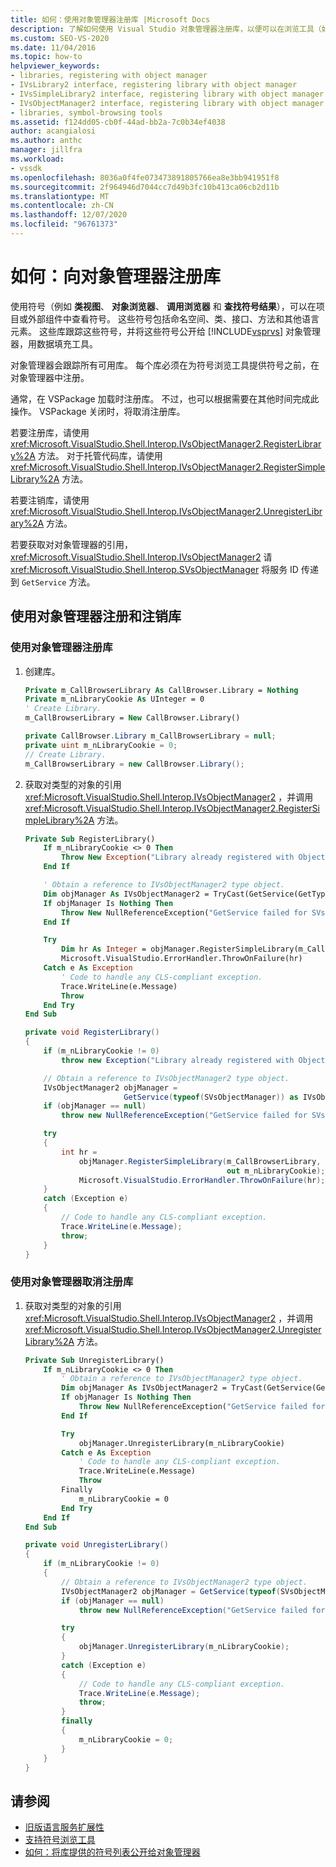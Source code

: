 ```yaml
---
title: 如何：使用对象管理器注册库 |Microsoft Docs
description: 了解如何使用 Visual Studio 对象管理器注册库，以便可以在浏览工具（如类视图和对象浏览器）中查看符号。
ms.custom: SEO-VS-2020
ms.date: 11/04/2016
ms.topic: how-to
helpviewer_keywords:
- libraries, registering with object manager
- IVsLibrary2 interface, registering library with object manager
- IVsSimpleLibrary2 interface, registering library with object manager
- IVsObjectManager2 interface, registering library with object manager
- libraries, symbol-browsing tools
ms.assetid: f124dd05-cb0f-44ad-bb2a-7c0b34ef4038
author: acangialosi
ms.author: anthc
manager: jillfra
ms.workload:
- vssdk
ms.openlocfilehash: 8036a0f4fe073473891805766ea8e3bb941951f8
ms.sourcegitcommit: 2f964946d7044cc7d49b3fc10b413ca06cb2d11b
ms.translationtype: MT
ms.contentlocale: zh-CN
ms.lasthandoff: 12/07/2020
ms.locfileid: "96761373"
---
```

# <a name="how-to-register-a-library-with-the-object-manager"></a>如何：向对象管理器注册库
使用符号（例如 **类视图**、 **对象浏览器**、 **调用浏览器** 和 **查找符号结果**），可以在项目或外部组件中查看符号。 这些符号包括命名空间、类、接口、方法和其他语言元素。 这些库跟踪这些符号，并将这些符号公开给 [!INCLUDE[vsprvs](../../code-quality/includes/vsprvs_md.md)] 对象管理器，用数据填充工具。

 对象管理器会跟踪所有可用库。 每个库必须在为符号浏览工具提供符号之前，在对象管理器中注册。

 通常，在 VSPackage 加载时注册库。 不过，也可以根据需要在其他时间完成此操作。 VSPackage 关闭时，将取消注册库。

 若要注册库，请使用 <xref:Microsoft.VisualStudio.Shell.Interop.IVsObjectManager2.RegisterLibrary%2A> 方法。 对于托管代码库，请使用 <xref:Microsoft.VisualStudio.Shell.Interop.IVsObjectManager2.RegisterSimpleLibrary%2A> 方法。

 若要注销库，请使用 <xref:Microsoft.VisualStudio.Shell.Interop.IVsObjectManager2.UnregisterLibrary%2A> 方法。

 若要获取对对象管理器的引用， <xref:Microsoft.VisualStudio.Shell.Interop.IVsObjectManager2> 请 <xref:Microsoft.VisualStudio.Shell.Interop.SVsObjectManager> 将服务 ID 传递到 `GetService` 方法。

## <a name="register-and-unregister-a-library-with-the-object-manager"></a>使用对象管理器注册和注销库

### <a name="to-register-a-library-with-the-object-manager"></a>使用对象管理器注册库

1. 创建库。

    ```vb
    Private m_CallBrowserLibrary As CallBrowser.Library = Nothing
    Private m_nLibraryCookie As UInteger = 0
    ' Create Library.
    m_CallBrowserLibrary = New CallBrowser.Library()
    ```

    ```csharp
    private CallBrowser.Library m_CallBrowserLibrary = null;
    private uint m_nLibraryCookie = 0;
    // Create Library.
    m_CallBrowserLibrary = new CallBrowser.Library();

    ```

2. 获取对类型的对象的引用 <xref:Microsoft.VisualStudio.Shell.Interop.IVsObjectManager2> ，并调用 <xref:Microsoft.VisualStudio.Shell.Interop.IVsObjectManager2.RegisterSimpleLibrary%2A> 方法。

    ```vb
    Private Sub RegisterLibrary()
        If m_nLibraryCookie <> 0 Then
            Throw New Exception("Library already registered with Object Manager")
        End If

        ' Obtain a reference to IVsObjectManager2 type object.
        Dim objManager As IVsObjectManager2 = TryCast(GetService(GetType(SVsObjectManager)), IVsObjectManager2)
        If objManager Is Nothing Then
            Throw New NullReferenceException("GetService failed for SVsObjectManager")
        End If

        Try
            Dim hr As Integer = objManager.RegisterSimpleLibrary(m_CallBrowserLibrary, m_nLibraryCookie)
            Microsoft.VisualStudio.ErrorHandler.ThrowOnFailure(hr)
        Catch e As Exception
            ' Code to handle any CLS-compliant exception.
            Trace.WriteLine(e.Message)
            Throw
        End Try
    End Sub
    ```

    ```csharp
    private void RegisterLibrary()
    {
        if (m_nLibraryCookie != 0)
            throw new Exception("Library already registered with Object Manager");

        // Obtain a reference to IVsObjectManager2 type object.
        IVsObjectManager2 objManager =
                          GetService(typeof(SVsObjectManager)) as IVsObjectManager2;
        if (objManager == null)
            throw new NullReferenceException("GetService failed for SVsObjectManager");

        try
        {
            int hr =
                objManager.RegisterSimpleLibrary(m_CallBrowserLibrary,
                                                 out m_nLibraryCookie);
                Microsoft.VisualStudio.ErrorHandler.ThrowOnFailure(hr);
        }
        catch (Exception e)
        {
            // Code to handle any CLS-compliant exception.
            Trace.WriteLine(e.Message);
            throw;
        }
    }

    ```

### <a name="to-unregister-a-library-with-the-object-manager"></a>使用对象管理器取消注册库

1. 获取对类型的对象的引用 <xref:Microsoft.VisualStudio.Shell.Interop.IVsObjectManager2> ，并调用 <xref:Microsoft.VisualStudio.Shell.Interop.IVsObjectManager2.UnregisterLibrary%2A> 方法。

    ```vb
    Private Sub UnregisterLibrary()
        If m_nLibraryCookie <> 0 Then
            ' Obtain a reference to IVsObjectManager2 type object.
            Dim objManager As IVsObjectManager2 = TryCast(GetService(GetType(SVsObjectManager)), IVsObjectManager2)
            If objManager Is Nothing Then
                Throw New NullReferenceException("GetService failed for SVsObjectManager")
            End If

            Try
                objManager.UnregisterLibrary(m_nLibraryCookie)
            Catch e As Exception
                ' Code to handle any CLS-compliant exception.
                Trace.WriteLine(e.Message)
                Throw
            Finally
                m_nLibraryCookie = 0
            End Try
        End If
    End Sub
    ```

    ```csharp
    private void UnregisterLibrary()
    {
        if (m_nLibraryCookie != 0)
        {
            // Obtain a reference to IVsObjectManager2 type object.
            IVsObjectManager2 objManager = GetService(typeof(SVsObjectManager)) as IVsObjectManager2;
            if (objManager == null)
                throw new NullReferenceException("GetService failed for SVsObjectManager");

            try
            {
                objManager.UnregisterLibrary(m_nLibraryCookie);
            }
            catch (Exception e)
            {
                // Code to handle any CLS-compliant exception.
                Trace.WriteLine(e.Message);
                throw;
            }
            finally
            {
                m_nLibraryCookie = 0;
            }
        }
    }

    ```

## <a name="see-also"></a>请参阅
- [旧版语言服务扩展性](../../extensibility/internals/legacy-language-service-extensibility.md)
- [支持符号浏览工具](../../extensibility/internals/supporting-symbol-browsing-tools.md)
- [如何：将库提供的符号列表公开给对象管理器](../../extensibility/internals/how-to-expose-lists-of-symbols-provided-by-the-library-to-the-object-manager.md)
